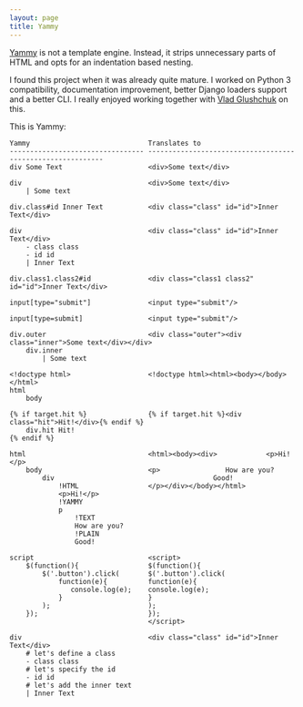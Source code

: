 ```yaml
---
layout: page
title: Yammy
---
```


[Yammy](https://bitbucket.org/leporo/yammy) is not a template engine.
Instead, it strips unnecessary parts of HTML and opts for an indentation based
nesting.

I found this project when it was already quite mature. I worked on Python 3
compatibility, documentation improvement, better Django loaders support and a
better CLI. I really enjoyed working together with [Vlad
Glushchuk](https://bitbucket.org/leporo) on this.

This is Yammy:

    Yammy                             Translates to
    --------------------------------- -----------------------------------------------------------
    div Some Text                     <div>Some text</div>

    div                               <div>Some text</div>
        | Some text

    div.class#id Inner Text           <div class="class" id="id">Inner Text</div>

    div                               <div class="class" id="id">Inner Text</div>
        - class class
        - id id
        | Inner Text

    div.class1.class2#id              <div class="class1 class2" id="id">Inner Text</div>

    input[type="submit"]              <input type="submit"/>

    input[type=submit]                <input type="submit"/>

    div.outer                         <div class="outer"><div class="inner">Some text</div></div>
        div.inner
            | Some text

    <!doctype html>                   <!doctype html><html><body></body></html>
    html
        body

    {% if target.hit %}               {% if target.hit %}<div class="hit">Hit!</div>{% endif %}
        div.hit Hit!
    {% endif %}

    html                              <html><body><div>            <p>Hi!</p>
        body                          <p>                How are you?
            div                                       Good!
                !HTML                 </p></div></body></html>
                <p>Hi!</p>
                !YAMMY
                p
                    !TEXT
                    How are you?
                    !PLAIN
                    Good!

    script                            <script>
        $(function(){                 $(function(){
            $('.button').click(       $('.button').click(
                function(e){          function(e){
                   console.log(e);    console.log(e);
                }                     }
            );                        );
        });                           });
                                      </script>

    div                               <div class="class" id="id">Inner Text</div>
        # let's define a class
        - class class
        # let's specify the id
        - id id
        # let's add the inner text
        | Inner Text


